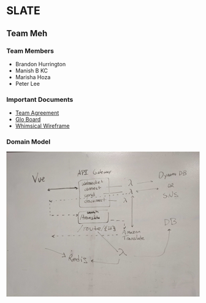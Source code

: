 # SLATE
## Team Meh

### Team Members
 * Brandon Hurrington
 * Manish B KC
 * Marisha Hoza
 * Peter Lee
 
### Important Documents
* [Team Agreement](docs/Team-Agreement.md)
* [Glo Board](https://app.gitkraken.com/glo/board/XZOBl6r2-gAPzcbw)
* [Whimsical Wireframe](https://whimsical.com/4Jpa6FyPKYeXfBFEGr25dt)

### Domain Model
![Model](https://github.com/SlateAppProject/Slate/blob/master/docs/model.jpg)
